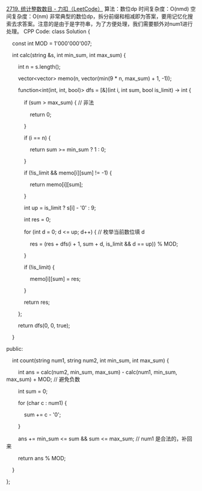 [2719. 统计整数数目 - 力扣（LeetCode）](https://leetcode.cn/problems/count-of-integers/description/)
算法：数位dp
时间复杂度：O(nmd)
空间复杂度：O(nm)
非常典型的数位dp，拆分前缀和相减即为答案，要用记忆化搜索去求答案。注意的是由于是字符串，为了方便处理，我们需要额外对num1进行处理。
CPP Code:
class Solution {

    const int MOD = 1'000'000'007;

  

    int calc(string &s, int min_sum, int max_sum) {

        int n = s.length();

        vector<vector<int>> memo(n, vector<int>(min(9 * n, max_sum) + 1, -1));

        function<int(int, int, bool)> dfs = [&](int i, int sum, bool is_limit) -> int {

            if (sum > max_sum) { // 非法

                return 0;

            }

            if (i == n) {

                return sum >= min_sum ? 1 : 0;

            }

            if (!is_limit && memo[i][sum] != -1) {

                return memo[i][sum];

            }

  

            int up = is_limit ? s[i] - '0' : 9;

            int res = 0;

            for (int d = 0; d <= up; d++) { // 枚举当前数位填 d

                res = (res + dfs(i + 1, sum + d, is_limit && d == up)) % MOD;

            }

  

            if (!is_limit) {

                memo[i][sum] = res;

            }

            return res;

        };

        return dfs(0, 0, true);

    }

  

public:

    int count(string num1, string num2, int min_sum, int max_sum) {

        int ans = calc(num2, min_sum, max_sum) - calc(num1, min_sum, max_sum) + MOD; // 避免负数

        int sum = 0;

        for (char c : num1) {

            sum += c - '0';

        }

        ans += min_sum <= sum && sum <= max_sum; // num1 是合法的，补回来

        return ans % MOD;

    }

};